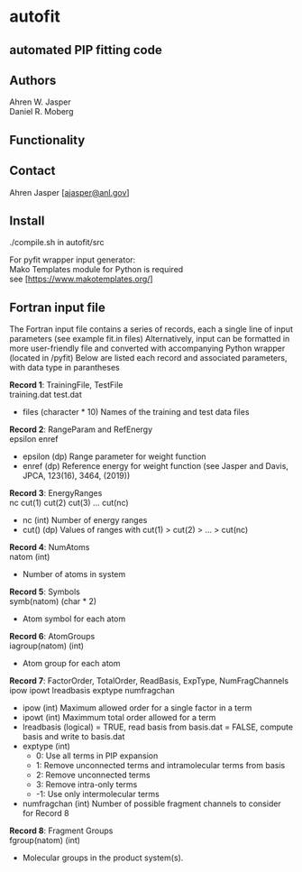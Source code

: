# autofit
## automated PIP fitting code

## Authors
Ahren W. Jasper\
Daniel R. Moberg

## Functionality

## Contact
Ahren Jasper [ajasper@anl.gov]

## Install
./compile.sh in autofit/src

For pyfit wrapper input generator:\
   Mako Templates module for Python is required\
   see [https://www.makotemplates.org/]

## Fortran input file
The Fortran input file contains a series of records, each a single line of input parameters (see example fit.in files)
Alternatively, input can be formatted in more user-friendly file and converted with accompanying Python wrapper (located in /pyfit)
Below are listed each record and associated parameters, with data type in parantheses

**Record 1**: TrainingFile, TestFile\
training.dat  test.dat
- files (character * 10) Names of the training and test data files

**Record 2**: RangeParam and RefEnergy\
epsilon enref
- epsilon (dp) Range parameter for weight function
- enref (dp) Reference energy for weight function (see Jasper and Davis, JPCA, 123(16), 3464, (2019))

**Record 3**: EnergyRanges\
nc cut(1) cut(2) cut(3) ... cut(nc)
- nc (int) Number of energy ranges
- cut() (dp) Values of ranges with cut(1) > cut(2) > ... > cut(nc)

**Record 4**: NumAtoms\
natom (int)
- Number of atoms in system

**Record 5**: Symbols\
symb(natom) (char * 2)
- Atom symbol for each atom

**Record 6**: AtomGroups\
iagroup(natom) (int)
- Atom group for each atom

**Record 7**: FactorOrder, TotalOrder, ReadBasis, ExpType, NumFragChannels\
ipow ipowt lreadbasis exptype numfragchan
- ipow (int) Maximum allowed order for a single factor in a term
- ipowt (int) Maximmum total order allowed for a term
- lreadbasis (logical)
    = TRUE, read basis from basis.dat
    = FALSE, compute basis and write to basis.dat
- exptype (int)
    - 0: Use all terms in PIP expansion
    - 1: Remove unconnected terms and intramolecular terms from basis
    - 2: Remove unconnected terms
    - 3: Remove intra-only terms
    - -1: Use only intermolecular terms
- numfragchan (int) Number of possible fragment channels to consider for Record 8

**Record 8**: Fragment Groups\
fgroup(natom) (int)
- Molecular groups in the product system(s).

